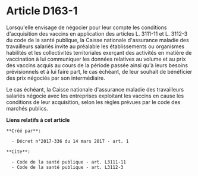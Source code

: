 # Article D163-1

Lorsqu'elle envisage de négocier pour leur compte les conditions d'acquisition des vaccins en application des articles L.
3111-11 et L. 3112-3 du code de la santé publique, la Caisse nationale d'assurance maladie des travailleurs salariés invite
au préalable les établissements ou organismes habilités et les collectivités territoriales exerçant des activités en matière
de vaccination à lui communiquer les données relatives au volume et au prix des vaccins acquis au cours de la période passée
ainsi qu'à leurs besoins prévisionnels et à lui faire part, le cas échéant, de leur souhait de bénéficier des prix négociés
par son intermédiaire.

Le cas échéant, la Caisse nationale d'assurance maladie des travailleurs salariés négocie avec les entreprises exploitant les
vaccins en cause les conditions de leur acquisition, selon les règles prévues par le code des marchés publics.

**Liens relatifs à cet article**

	**Créé par**:

	  - Décret n°2017-336 du 14 mars 2017 - art. 1

	**Cite**:

	  - Code de la santé publique - art. L3111-11
	  - Code de la santé publique - art. L3112-3
